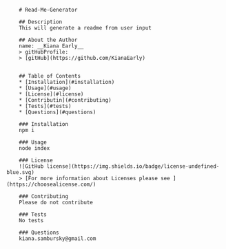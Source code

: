 
        # Read-Me-Generator
        
        ## Description 
        This will generate a readme from user input
        
        ## About the Author
        name: __Kiana Early__
        > gitHubProfile: 
        > [gitHub](https://github.com/KianaEarly)
        
        
        ## Table of Contents
        * [Installation](#installation)
        * [Usage](#usage)
        * [License](#license)
        * [Contributin](#contributing)
        * [Tests](#tests)
        * [Questions](#questions)
        
        ### Installation 
        npm i
        
        ### Usage
        node index
        
        ### License
        ![GitHub license](https://img.shields.io/badge/license-undefined-blue.svg) 
        > [For more information about Licenses please see ] (https://choosealicense.com/)
        
        ### Contributing
        Please do not contribute
        
        ### Tests
        No tests 
        
        ### Questions
        kiana.sambursky@gmail.com
        